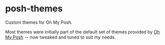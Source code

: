 # posh-themes
Custom themes for Oh My Posh.

Most themes were initially part of the default set of themes
provided by [Oh My Posh](https://ohmyposh.dev/) -- now tweaked 
and tuned to suit my needs.
